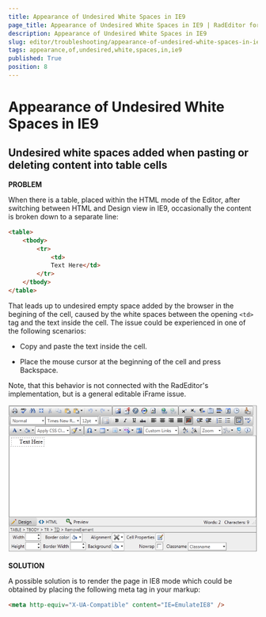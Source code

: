 ```yaml
---
title: Appearance of Undesired White Spaces in IE9
page_title: Appearance of Undesired White Spaces in IE9 | RadEditor for ASP.NET AJAX Documentation
description: Appearance of Undesired White Spaces in IE9
slug: editor/troubleshooting/appearance-of-undesired-white-spaces-in-ie9
tags: appearance,of,undesired,white,spaces,in,ie9
published: True
position: 8
---
```


# Appearance of Undesired White Spaces in IE9

## Undesired white spaces added when pasting or deleting content into table cells

**PROBLEM**

When there is a table, placed within the HTML mode of the Editor, after switching between HTML and Design view in IE9, occasionally the content is broken down to a separate line:

````HTML
<table>
	<tbody>
		<tr>
			<td>
			Text Here</td>
		</tr>
	</tbody>
</table>
````



That leads up to undesired empty space added by the browser in the begining of the cell, caused by the white spaces between the opening `<td>` tag and the text inside the cell. The issue could be experienced in one of the following scenarios:

* Copy and paste the text inside the cell.

* Place the mouse cursor at the beginning of the cell and press Backspace.

Note, that this behavior is not connected with the RadEditor's implementation, but is a general editable iFrame issue.

![editor-paste-text-within-cells-1](images/editor-paste-text-within-cells-1.png)

**SOLUTION**

A possible solution is to render the page in IE8 mode which could be obtained by placing the following meta tag in your markup:

````HTML
<meta http-equiv="X-UA-Compatible" content="IE=EmulateIE8" />
````


